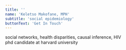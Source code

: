```yaml
---
title: ''
name: 'Keletso Makofane, MPH'
subtitle: 'social epidemiology'
buttonText: 'Get In Touch'
---
```


social networks, health disparities, causal inference, HIV<br/>
phd candidate at harvard university

